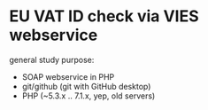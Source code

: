 # EU VAT ID check via VIES webservice
general study purpose:
  * SOAP webservice in PHP
  * git/github (git with GitHub desktop)
  * PHP (~5.3.x .. 7.1.x, yep, old servers)
  
